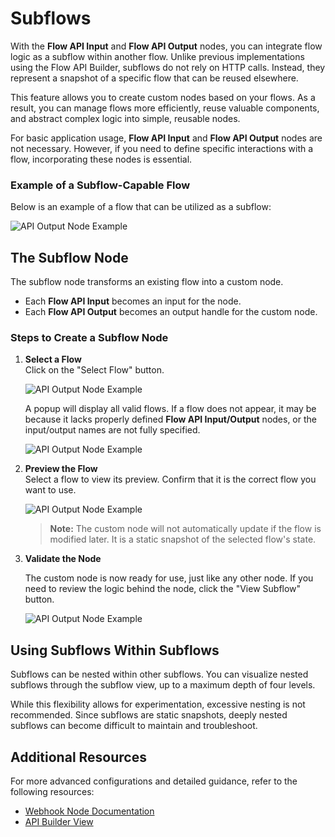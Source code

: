 # Subflows

With the **Flow API Input** and **Flow API Output** nodes, you can integrate flow logic as a subflow within another flow. Unlike previous implementations using the Flow API Builder, subflows do not rely on HTTP calls. Instead, they represent a snapshot of a specific flow that can be reused elsewhere.

This feature allows you to create custom nodes based on your flows. As a result, you can manage flows more efficiently, reuse valuable components, and abstract complex logic into simple, reusable nodes.

For basic application usage, **Flow API Input** and **Flow API Output** nodes are not necessary. However, if you need to define specific interactions with a flow, incorporating these nodes is essential.

### Example of a Subflow-Capable Flow

Below is an example of a flow that can be utilized as a subflow:

![API Output Node Example](/img/page-images/api-builder/api-builder-2.png)

## The Subflow Node

The subflow node transforms an existing flow into a custom node.

- Each **Flow API Input** becomes an input for the node.
- Each **Flow API Output** becomes an output handle for the custom node.

### Steps to Create a Subflow Node

1. **Select a Flow**  
   Click on the "Select Flow" button.

   ![API Output Node Example](/img/page-images/api-builder/subflow-preview-4.png)

   A popup will display all valid flows. If a flow does not appear, it may be because it lacks properly defined **Flow API Input/Output** nodes, or the input/output names are not fully specified.

   ![API Output Node Example](/img/page-images/api-builder/subflow-preview-5.png)

2. **Preview the Flow**  
   Select a flow to view its preview. Confirm that it is the correct flow you want to use.

   ![API Output Node Example](/img/page-images/api-builder/subflow-preview.png)

   > **Note:** The custom node will not automatically update if the flow is modified later. It is a static snapshot of the selected flow's state.

3. **Validate the Node**

   The custom node is now ready for use, just like any other node. If you need to review the logic behind the node, click the "View Subflow" button.

   ![API Output Node Example](/img/page-images/api-builder/subflow-preview-3.png)

## Using Subflows Within Subflows

Subflows can be nested within other subflows. You can visualize nested subflows through the subflow view, up to a maximum depth of four levels.

While this flexibility allows for experimentation, excessive nesting is not recommended. Since subflows are static snapshots, deeply nested subflows can become difficult to maintain and troubleshoot.

## Additional Resources

For more advanced configurations and detailed guidance, refer to the following resources:

- [Webhook Node Documentation](/docs/pro-features/api-builder/webhooks/)
- [API Builder View](/docs/pro-features/api-builder/builder-view/)
